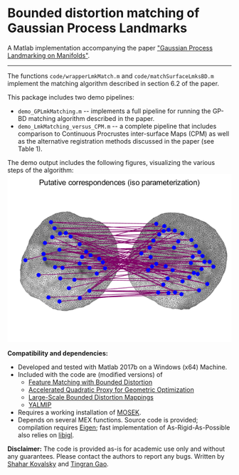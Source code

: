 Bounded distortion matching of Gaussian Process Landmarks
====

A Matlab implementation accompanying the paper ["Gaussian Process Landmarking on Manifolds"](https://arxiv.org/abs/1802.03479).

----
The functions `code/wrapperLmkMatch.m` and `code/matchSurfaceLmksBD.m` implement the matching algorithm described in section 6.2 of the paper.

This package includes two demo pipelines:
- `demo_GPLmkMatching.m` -- implements a full pipeline for running the GP-BD matching algorithm described in the paper.
- `demo_LmkMatching_versus_CPM.m` -- a complete pipeline that includes comparison to Continuous Procrustes inter-surface Maps (CPM) as well as the alternative registration methods discussed in the paper (see Table 1).

The demo output includes the following figures, visualizing the various steps of the algorithm:
![](./.images/subplot_1.png?raw=true)






**Compatibility and dependencies:**
- Developed and tested with Matlab 2017b on a Windows (x64) Machine.
- Included with the code are (modified versions) of
	- [Feature Matching with Bounded Distortion](http://www.wisdom.weizmann.ac.il/~ylipman/bd_feature_match/BDFeatureMatch.zip)
	- [Accelerated Quadratic Proxy for Geometric Optimization](https://services.math.duke.edu/~shaharko//AcceleratedQuadraticProxy.html)
	- [Large-Scale Bounded Distortion Mappings](https://services.math.duke.edu/~shaharko//LargeScaleBD.html)
	- [YALMIP](https://yalmip.github.io/)
- Requires a working installation of [MOSEK](https://www.mosek.com/).
- Depends on several MEX functions. Source code is provided; compilation requires [Eigen](http://eigen.tuxfamily.org/); fast implementation of As-Rigid-As-Possible also relies on [libigl](https://github.com/libigl/libigl).

**Disclaimer:**
The code is provided as-is for academic use only and without any guarantees. Please contact the authors to report any bugs. 
Written by [Shahar Kovalsky](https://services.math.duke.edu/~shaharko/) and [Tingran Gao](https://gaotingran.com/).